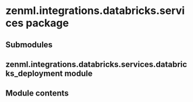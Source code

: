 # zenml.integrations.databricks.services package

## Submodules

## zenml.integrations.databricks.services.databricks_deployment module

## Module contents
